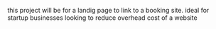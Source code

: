 this project will be for a landig page to link to a booking site. ideal for startup businesses looking to reduce overhead cost of a website

